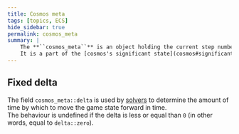 ```yaml
---
title: Cosmos meta
tags: [topics, ECS] 
hide_sidebar: true
permalink: cosmos_meta
summary: |
    The **``cosmos_meta``** is an object holding the current step number, the fixed delta time and the [entity guid](entity_guid) to be assigned to the next created entity.  
    It is a part of the [cosmos's significant state](cosmos#significant).
---
```


## Fixed delta

The field ``cosmos_meta::delta`` is used by [solvers](solver) to determine the amount of time by which to move the game state forward in time.  
The behaviour is undefined if the delta is less or equal than ``0`` (in other words, equal to ``delta::zero``).
